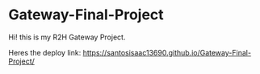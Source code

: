 # Gateway-Final-Project
Hi! this is my R2H Gateway Project.

Heres the deploy link: https://santosisaac13690.github.io/Gateway-Final-Project/
